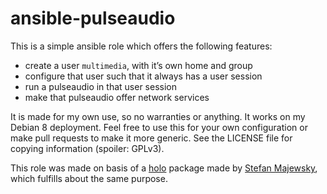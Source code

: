 ansible-pulseaudio
==================

This is a simple ansible role which offers the following features:

* create a user ``multimedia``, with it’s own home and group
* configure that user such that it always has a user session
* run a pulseaudio in that user session
* make that pulseaudio offer network services

It is made for my own use, so no warranties or anything. It works on my Debian
8 deployment. Feel free to use this for your own configuration or make pull
requests to make it more generic. See the LICENSE file for copying information
(spoiler: GPLv3).

This role was made on basis of a [holo][0] package made by
[Stefan Majewsky][1], which fulfills about the same purpose.

   [0]: https://github.com/majewsky/holo
   [1]: https://github.com/majewsky
